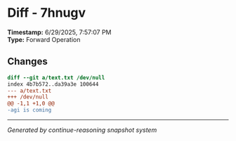 # Diff - 7hnugv

**Timestamp:** 6/29/2025, 7:57:07 PM  
**Type:** Forward Operation

## Changes

```diff
diff --git a/text.txt /dev/null
index 4b7b572..da39a3e 100644
--- a/text.txt
+++ /dev/null
@@ -1,1 +1,0 @@
-agi is coming

```

---
*Generated by continue-reasoning snapshot system*
